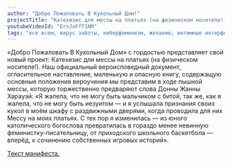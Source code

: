 ```yaml
---
author: "Добро Пожаловать В Кукольный Дом!"
projectTitle: "Катехизис для мессы на платьях (на физическом носителе!)"
youtubeVideoId: "ErsJaFfT1NM"
tags: "все всем, вирус заботы, киберфеминизм, желание, интимные интерфейсы, практики самих себя, террор родства, вчерашний неотчужденный праздник"
---
```


«Добро Пожаловать В Кукольный Дом» с гордостью представляет свой новый проект: Катехизис для мессы на платьях (на физическом носителе!). Наш официальный вероисповедный документ, огласительное наставление, маленькую и опасную книгу, содержащую основные положения вероучения мы представим в ходе пышной мессы, которую торжественно предваряют слова Донны Жанны Харауэй: «Я жалела, что не могу быть мальчиком с битой, так же, как я жалела, что не могу быть иезуитом — и я услышала признания своих кукол в моём шкафу с раздвижными дверями, когда проводила для них Мессу на моих платьях. С тех пор я изменилась — из юного католического богослова превратилась в гораздо менее невинную феминистку-писательницу, от приходского школьного баскетбола — вперёд, к сочинению собственных игровых историй».

[Текст манифеста.](http://moscowartmagazine.com/issue/78/article/1700)
